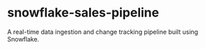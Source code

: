 # snowflake-sales-pipeline
A real-time data ingestion and change tracking pipeline built using Snowflake.
